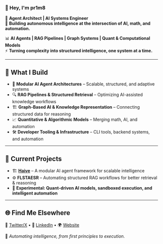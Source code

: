 ### 👾 Hey, I'm pr1m8

🦍 **Agent Architect | AI Systems Engineer**  
🧠 **Building autonomous intelligence at the intersection of AI, math, and automation.**  

📊 **AI Agents | RAG Pipelines | Graph Systems | Quant & Computational Models**  
⚡ **Turning complexity into structured intelligence, one system at a time.**  

---

## 🔭 **What I Build**
- 🤖 **Modular AI Agent Architectures** – Scalable, structured, and adaptive systems  
- 🔍 **RAG Pipelines & Structured Retrieval** – Optimizing AI-assisted knowledge workflows  
- 🏗 **Graph-Based AI & Knowledge Representation** – Connecting structured data for reasoning  
- 📈 **Quantitative & Algorithmic Models** – Merging math, AI, and automation  
- 🛠 **Developer Tooling & Infrastructure** – CLI tools, backend systems, and automation  

---

## 🚀 **Current Projects**
- 🏗 **[Haive](https://github.com/0rac130fD31phi/haive)** – A modular AI agent framework for scalable intelligence  
- ⚙️ **FLSTAESR** – Automating structured RAG workflows for better retrieval & reasoning  
- 🔬 **Experimental: Quant-driven AI models, sandboxed execution, and intelligent automation**  

---

## 🌐 **Find Me Elsewhere**
📡 [Twitter/X](#) • 👔 [LinkedIn](#) • 🌍 [Website](#)  

🦍 *Automating intelligence, from first principles to execution.*
